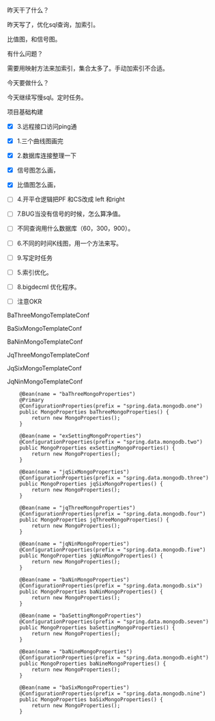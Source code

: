 昨天干了什么？

昨天写了，优化sql查询，加索引。

比值图，和信号图。



有什么问题？

需要用映射方法来加索引，集合太多了。手动加索引不合适。



今天要做什么？

今天继续写慢sql。定时任务。





项目基础构建



- [x] 3.远程接口访问ping通    

- [x] 1.三个曲线图画完         

- [x] 2.数据库连接整理一下  

- [x] 信号图怎么画，  

- [x] 比值图怎么画，   

  

- [ ] 4.开平仓逻辑把PF 和CS改成  left 和right

- [ ] 7.BUG当没有信号的时候，怎么算净值。
- [ ] 不同查询用什么数据库（60，300，900）。
- [ ] 6.不同的时间K线图，用一个方法来写。



- [ ] 9.写定时任务
- [ ] 5.索引优化。
- [ ] 8.bigdecml 优化程序。
- [ ] 注意OKR






BaThreeMongoTemplateConf

BaSixMongoTemplateConf

BaNinMongoTemplateConf



JqThreeMongoTemplateConf

JqSixMongoTemplateConf

JqNinMongoTemplateConf



```
    @Bean(name = "baThreeMongoProperties")
    @Primary
    @ConfigurationProperties(prefix = "spring.data.mongodb.one")
    public MongoProperties baThreeMongoProperties() {
        return new MongoProperties();
    }

    @Bean(name = "exSettingMongoProperties")
    @ConfigurationProperties(prefix = "spring.data.mongodb.two")
    public MongoProperties exSettingMongoProperties() {
        return new MongoProperties();
    }

    @Bean(name = "jqSixMongoProperties")
    @ConfigurationProperties(prefix = "spring.data.mongodb.three")
    public MongoProperties jqSixMongoProperties() {
        return new MongoProperties();
    }

    @Bean(name = "jqThreeMongoProperties")
    @ConfigurationProperties(prefix = "spring.data.mongodb.four")
    public MongoProperties jqThreeMongoProperties() {
        return new MongoProperties();
    }

    @Bean(name = "jqNinMongoProperties")
    @ConfigurationProperties(prefix = "spring.data.mongodb.five")
    public MongoProperties jqNinMongoProperties() {
        return new MongoProperties();
    }

    @Bean(name = "baNinMongoProperties")
    @ConfigurationProperties(prefix = "spring.data.mongodb.six")
    public MongoProperties baNinMongoProperties() {
        return new MongoProperties();
    }

    @Bean(name = "baSettingMongoProperties")
    @ConfigurationProperties(prefix = "spring.data.mongodb.seven")
    public MongoProperties baSettingMongoProperties() {
        return new MongoProperties();
    }

    @Bean(name = "baNineMongoProperties")
    @ConfigurationProperties(prefix = "spring.data.mongodb.eight")
    public MongoProperties baNineMongoProperties() {
        return new MongoProperties();
    }

    @Bean(name = "baSixMongoProperties")
    @ConfigurationProperties(prefix = "spring.data.mongodb.nine")
    public MongoProperties baSixMongoProperties() {
        return new MongoProperties();
    }
```

